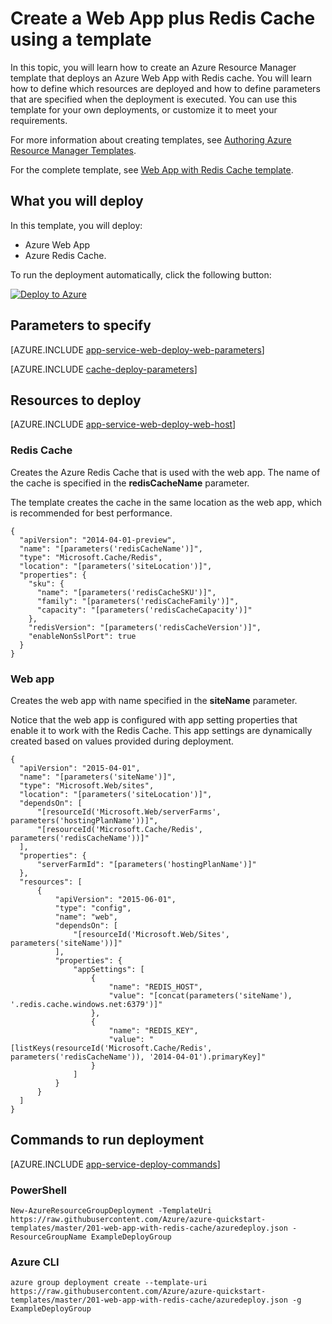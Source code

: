 <properties 
	pageTitle="Provision Web App with Redis Cache" 
	description="Use Azure Resource Manager template to deploy web app with Redis Cache." 
	services="app-service" 
	documentationCenter="" 
	authors="tfitzmac" 
	manager="wpickett" 
	editor=""/>

<tags 
	ms.service="app-service" 
	ms.workload="web" 
	ms.tgt_pltfrm="na" 
	ms.devlang="na" 
	ms.topic="article" 
	ms.date="10/29/2015" 
	ms.author="tomfitz"/>

# Create a Web App plus Redis Cache using a template

In this topic, you will learn how to create an Azure Resource Manager template that deploys an Azure Web App with Redis cache. You will learn how to define which resources are deployed and 
how to define parameters that are specified when the deployment is executed. You can use this template for your own deployments, or customize it to meet your requirements.

For more information about creating templates, see [Authoring Azure Resource Manager Templates](../resource-group-authoring-templates.md).

For the complete template, see [Web App with Redis Cache template](https://github.com/Azure/azure-quickstart-templates/blob/master/201-web-app-with-redis-cache/azuredeploy.json).

## What you will deploy

In this template, you will deploy:

- Azure Web App
- Azure Redis Cache.

To run the deployment automatically, click the following button:

[![Deploy to Azure](http://azuredeploy.net/deploybutton.png)](https://portal.azure.com/#create/Microsoft.Template/uri/https%3A%2F%2Fraw.githubusercontent.com%2FAzure%2Fazure-quickstart-templates%2Fmaster%2F201-web-app-with-redis-cache%2Fazuredeploy.json)

## Parameters to specify

[AZURE.INCLUDE [app-service-web-deploy-web-parameters](../../includes/app-service-web-deploy-web-parameters.md)]

[AZURE.INCLUDE [cache-deploy-parameters](../../includes/cache-deploy-parameters.md)]



## Resources to deploy

[AZURE.INCLUDE [app-service-web-deploy-web-host](../../includes/app-service-web-deploy-web-host.md)]

### Redis Cache

Creates the Azure Redis Cache that is used with the web app. The name of the cache is specified in the **redisCacheName** parameter.

The template creates the cache in the same location as the web app, which is recommended for best performance. 

    {
      "apiVersion": "2014-04-01-preview",
      "name": "[parameters('redisCacheName')]",
      "type": "Microsoft.Cache/Redis",
      "location": "[parameters('siteLocation')]",
      "properties": {
        "sku": {
          "name": "[parameters('redisCacheSKU')]",
          "family": "[parameters('redisCacheFamily')]",
          "capacity": "[parameters('redisCacheCapacity')]"
        },
        "redisVersion": "[parameters('redisCacheVersion')]",
        "enableNonSslPort": true
      }
    }

### Web app

Creates the web app with name specified in the **siteName** parameter.

Notice that the web app is configured with app setting properties that enable it to work with the Redis Cache. This app settings are dynamically created based on values provided during deployment.
        
    {
      "apiVersion": "2015-04-01",
      "name": "[parameters('siteName')]",
      "type": "Microsoft.Web/sites",
      "location": "[parameters('siteLocation')]",
      "dependsOn": [
          "[resourceId('Microsoft.Web/serverFarms', parameters('hostingPlanName'))]",
          "[resourceId('Microsoft.Cache/Redis', parameters('redisCacheName'))]"
      ],
      "properties": {
          "serverFarmId": "[parameters('hostingPlanName')]"
      },
      "resources": [
          {
              "apiVersion": "2015-06-01",
              "type": "config",
              "name": "web",
              "dependsOn": [
                  "[resourceId('Microsoft.Web/Sites', parameters('siteName'))]"
              ],
              "properties": {
                  "appSettings": [
                      {
                          "name": "REDIS_HOST",
                          "value": "[concat(parameters('siteName'), '.redis.cache.windows.net:6379')]"
                      },
                      {
                          "name": "REDIS_KEY",
                          "value": "[listKeys(resourceId('Microsoft.Cache/Redis', parameters('redisCacheName')), '2014-04-01').primaryKey]"
                      }
                  ]
              }
          }
      ]
    }



## Commands to run deployment

[AZURE.INCLUDE [app-service-deploy-commands](../../includes/app-service-deploy-commands.md)]

### PowerShell

    New-AzureResourceGroupDeployment -TemplateUri https://raw.githubusercontent.com/Azure/azure-quickstart-templates/master/201-web-app-with-redis-cache/azuredeploy.json -ResourceGroupName ExampleDeployGroup

### Azure CLI

    azure group deployment create --template-uri https://raw.githubusercontent.com/Azure/azure-quickstart-templates/master/201-web-app-with-redis-cache/azuredeploy.json -g ExampleDeployGroup


